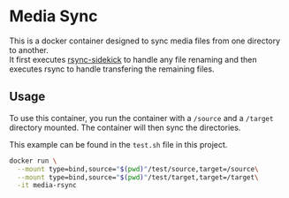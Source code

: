 # Media Sync

This is a docker container designed to sync media files from one directory to another.  
It first executes [rsync-sidekick](https://github.com/m-manu/rsync-sidekick) to handle 
any file renaming and then executes rsync to handle transfering the remaining files.

## Usage

To use this container, you run the container with a `/source` and a `/target` directory 
mounted.  The container will then sync the directories.

This example can be found in the `test.sh` file in this project.

```bash
docker run \
  --mount type=bind,source="$(pwd)"/test/source,target=/source\
  --mount type=bind,source="$(pwd)"/test/target,target=/target\
  -it media-rsync
```